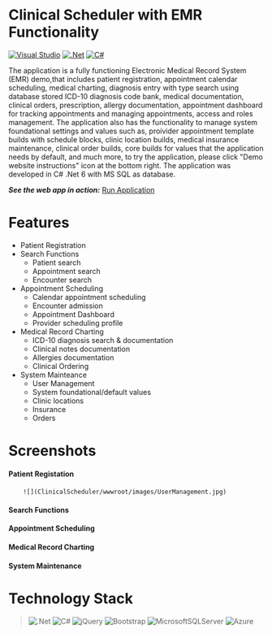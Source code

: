 # Clinical Scheduler with EMR Functionality
[![Visual Studio](https://img.shields.io/badge/Microsoft%20Visual%20Studio-6C33AF?style=for-the-badge&logo=visual%20studio)](https://visualstudio.microsoft.com/) [![.Net](https://img.shields.io/badge/.NET%206-5C2D91?style=for-the-badge&logo=.net&logoColor=white)](https://dotnet.microsoft.com/en-us/download/dotnet/6.0)	[![C#](https://img.shields.io/badge/c%23-%23239120.svg?style=for-the-badge&logo=c-sharp&logoColor=white)](https://docs.microsoft.com/en-us/dotnet/csharp/)

The application is a fully functioning Electronic Medical Record System (EMR) demo,that includes patient registration, appointment calendar scheduling, medical charting, diagnosis entry with type search using database stored ICD-10 diagnosis code bank, medical documentation, clinical orders, prescription, allergy documentation, appointment dashboard for tracking appointments and managing appointments, access and roles management. The application also has the functionality to manage system foundational settings and values such as, proivider appointment template builds with schedule blocks, clinic location builds, medical insurance maintenance, clinical order builds, core builds for values that the application needs by default, and much more, to try the application, please click "Demo website instructions" icon at the bottom right. The application was developed in C# .Net 6 with MS SQL as database.

***See the web app in action:*** <a href="https://clinicemrscheduler.azurewebsites.net/">Run Application</a>


# Features

* Patient Registration
* Search Functions
    * Patient search
    * Appointment search
    * Encounter search
* Appointment Scheduling
    * Calendar appointment scheduling
    * Encounter admission
    * Appointment Dashboard
    * Provider scheduling profile
* Medical Record Charting
    * ICD-10 diagnosis search & documentation
    * Clinical notes documentation
    * Allergies documentation
    * Clinical Ordering 
* System Mainteance
    * User Management
    * System foundational/default values
    * Clinic locations
    * Insurance
    * Orders


# Screenshots
#### Patient Registation
        ![](ClinicalScheduler/wwwroot/images/UserManagement.jpg)
#### Search Functions
#### Appointment Scheduling
#### Medical Record Charting
#### System Maintenance

# Technology Stack
> ![.Net](https://img.shields.io/badge/.NET%206-5C2D90?style=for-the-badge&logo=.net&logoColor=white)
> ![C#](https://img.shields.io/badge/c%23-%23239120.svg?style=for-the-badge&logo=c-sharp&logoColor=white) 
> ![jQuery](https://img.shields.io/badge/jquery-%230769AD.svg?style=for-the-badge&logo=jquery&logoColor=white)
> ![Bootstrap](https://img.shields.io/badge/bootstrap-%23563D7C.svg?style=for-the-badge&logo=bootstrap&logoColor=white)
> ![MicrosoftSQLServer](https://img.shields.io/badge/Microsoft%20SQL%20Sever-CC2927?style=for-the-badge&logo=microsoft%20sql%20server&logoColor=white)
> ![Azure](https://img.shields.io/badge/azure-%230072C6.svg?style=for-the-badge&logo=microsoftazure&logoColor=white)
